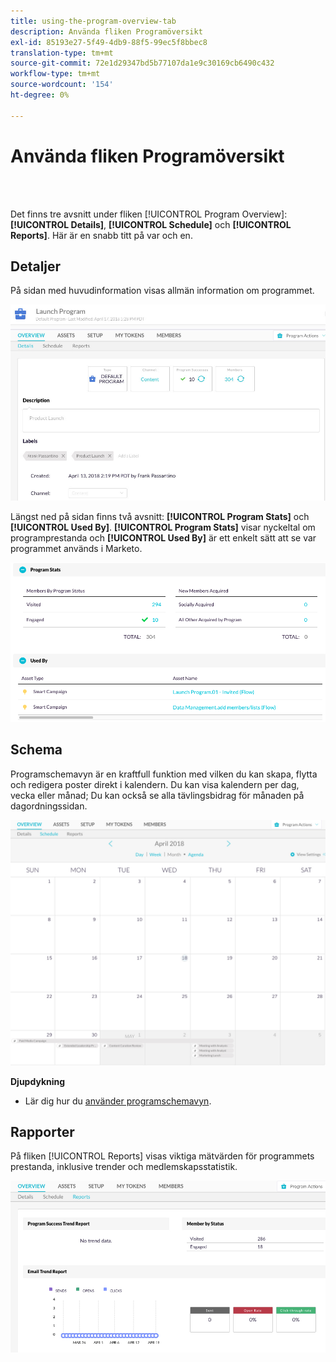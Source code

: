 ```yaml
---
title: using-the-program-overview-tab
description: Använda fliken Programöversikt
exl-id: 85193e27-5f49-4db9-88f5-99ec5f8bbec8
translation-type: tm+mt
source-git-commit: 72e1d29347bd5b77107da1e9c30169cb6490c432
workflow-type: tm+mt
source-wordcount: '154'
ht-degree: 0%

---
```


# Använda fliken Programöversikt

<br> 

Det finns tre avsnitt under fliken [!UICONTROL Program Overview]: **[!UICONTROL Details]**, **[!UICONTROL Schedule]** och **[!UICONTROL Reports]**. Här är en snabb titt på var och en.

## Detaljer

På sidan med huvudinformation visas allmän information om programmet.

![Bild ett](/help/sky/assets/programs/using-the-program-overview-tab/using-the-program-overview-tab-1.png)

Längst ned på sidan finns två avsnitt: **[!UICONTROL Program Stats]** och **[!UICONTROL Used By]**. **[!UICONTROL Program Stats]** visar nyckeltal om programprestanda och  **[!UICONTROL Used By]** är ett enkelt sätt att se var programmet används i Marketo.

![Bild två](/help/sky/assets/programs/using-the-program-overview-tab/using-the-program-overview-tab-2.png)

## Schema

Programschemavyn är en kraftfull funktion med vilken du kan skapa, flytta och redigera poster direkt i kalendern. Du kan visa kalendern per dag, vecka eller månad; Du kan också se alla tävlingsbidrag för månaden på dagordningssidan.

![Bild tre](/help/sky/assets/programs/using-the-program-overview-tab/using-the-program-overview-tab-3.png)

**Djupdykning**

* Lär dig hur du [använder programschemavyn](/help/sky/navigating-program-schedule-view.md).

## Rapporter

På fliken [!UICONTROL Reports] visas viktiga mätvärden för programmets prestanda, inklusive trender och medlemskapsstatistik.

![Bild fyra](/help/sky/assets/programs/using-the-program-overview-tab/using-the-program-overview-tab-4.png)
